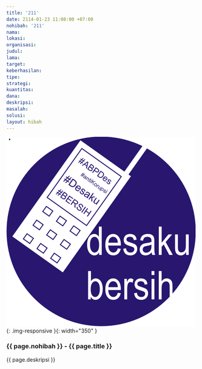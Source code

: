```yaml
---
title: '211'
date: 2114-01-23 11:08:00 +07:00
nohibah: '211'
nama: 
lokasi: 
organisasi: 
judul: 
lama: 
target: 
keberhasilan: 
tipe: 
strategi: 
kuantitas: 
dana: 
deskripsi: 
masalah: 
solusi: 
layout: hibah
---
```


![211](/static/img/hibahcms/211.png){: .img-responsive }{: width="350" }

### {{ page.nohibah }} - {{ page.title }}

{{ page.deskripsi }}
